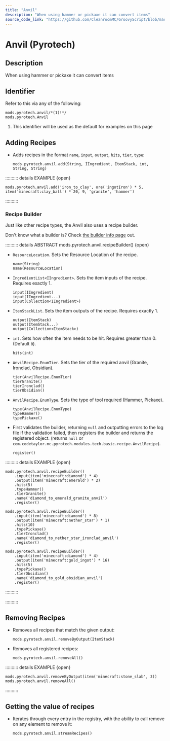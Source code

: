 ```yaml
---
title: "Anvil"
description: "When using hammer or pickaxe it can convert items"
source_code_link: "https://github.com/CleanroomMC/GroovyScript/blob/master/src/main/java/com/cleanroommc/groovyscript/compat/mods/pyrotech/Anvil.java"
---
```


# Anvil (Pyrotech)

## Description

When using hammer or pickaxe it can convert items

## Identifier

Refer to this via any of the following:

```groovy:no-line-numbers {1}
mods.pyrotech.anvil/*(1)!*/
mods.pyrotech.Anvil
```

1. This identifier will be used as the default for examples on this page

## Adding Recipes

- Adds recipes in the format `name`, `input`, `output`, `hits`, `tier`, `type`:

    ```groovy:no-line-numbers
    mods.pyrotech.anvil.add(String, IIngredient, ItemStack, int, String, String)
    ```

:::::::::: details EXAMPLE {open}
```groovy:no-line-numbers
mods.pyrotech.anvil.add('iron_to_clay', ore('ingotIron') * 5, item('minecraft:clay_ball') * 20, 9, 'granite', 'hammer')
```

::::::::::

### Recipe Builder

Just like other recipe types, the Anvil also uses a recipe builder.

Don't know what a builder is? Check [the builder info page](../../../groovy/builder.md) out.

:::::::::: details ABSTRACT mods.pyrotech.anvil.recipeBuilder() {open}
- `ResourceLocation`. Sets the Resource Location of the recipe.

    ```groovy:no-line-numbers
    name(String)
    name(ResourceLocation)
    ```

- `IngredientList<IIngredient>`. Sets the item inputs of the recipe. Requires exactly 1.

    ```groovy:no-line-numbers
    input(IIngredient)
    input(IIngredient...)
    input(Collection<IIngredient>)
    ```

- `ItemStackList`. Sets the item outputs of the recipe. Requires exactly 1.

    ```groovy:no-line-numbers
    output(ItemStack)
    output(ItemStack...)
    output(Collection<ItemStack>)
    ```

- `int`. Sets how often the item needs to be hit. Requires greater than 0. (Default `0`).

    ```groovy:no-line-numbers
    hits(int)
    ```

- `AnvilRecipe.EnumTier`. Sets the tier of the required anvil (Granite, Ironclad, Obsidian).

    ```groovy:no-line-numbers
    tier(AnvilRecipe.EnumTier)
    tierGranite()
    tierIronclad()
    tierObsidian()
    ```

- `AnvilRecipe.EnumType`. Sets the type of tool required (Hammer, Pickaxe).

    ```groovy:no-line-numbers
    type(AnvilRecipe.EnumType)
    typeHammer()
    typePickaxe()
    ```

- First validates the builder, returning `null` and outputting errors to the log file if the validation failed, then registers the builder and returns the registered object. (returns `null` or `com.codetaylor.mc.pyrotech.modules.tech.basic.recipe.AnvilRecipe`).

    ```groovy:no-line-numbers
    register()
    ```

:::::::::: details EXAMPLE {open}
```groovy:no-line-numbers
mods.pyrotech.anvil.recipeBuilder()
    .input(item('minecraft:diamond') * 4)
    .output(item('minecraft:emerald') * 2)
    .hits(5)
    .typeHammer()
    .tierGranite()
    .name('diamond_to_emerald_granite_anvil')
    .register()

mods.pyrotech.anvil.recipeBuilder()
    .input(item('minecraft:diamond') * 8)
    .output(item('minecraft:nether_star') * 1)
    .hits(10)
    .typePickaxe()
    .tierIronclad()
    .name('diamond_to_nether_star_ironclad_anvil')
    .register()

mods.pyrotech.anvil.recipeBuilder()
    .input(item('minecraft:diamond') * 4)
    .output(item('minecraft:gold_ingot') * 16)
    .hits(5)
    .typePickaxe()
    .tierObsidian()
    .name('diamond_to_gold_obsidian_anvil')
    .register()
```

::::::::::

::::::::::

## Removing Recipes

- Removes all recipes that match the given output:

    ```groovy:no-line-numbers
    mods.pyrotech.anvil.removeByOutput(ItemStack)
    ```

- Removes all registered recipes:

    ```groovy:no-line-numbers
    mods.pyrotech.anvil.removeAll()
    ```

:::::::::: details EXAMPLE {open}
```groovy:no-line-numbers
mods.pyrotech.anvil.removeByOutput(item('minecraft:stone_slab', 3))
mods.pyrotech.anvil.removeAll()
```

::::::::::

## Getting the value of recipes

- Iterates through every entry in the registry, with the ability to call remove on any element to remove it:

    ```groovy:no-line-numbers
    mods.pyrotech.anvil.streamRecipes()
    ```
